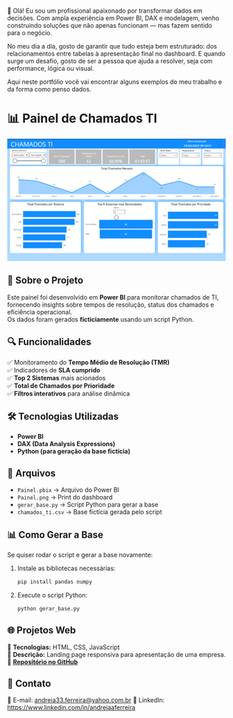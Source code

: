 👋 Olá! Eu sou um profissional apaixonado por transformar dados em decisões.
Com ampla experiência em Power BI, DAX e modelagem, venho construindo soluções que não apenas funcionam — mas fazem sentido para o negócio.

No meu dia a dia, gosto de garantir que tudo esteja bem estruturado: dos relacionamentos entre tabelas à apresentação final no dashboard. E quando surge um desafio, gosto de ser a pessoa que ajuda a resolver, seja com performance, lógica ou visual.

Aqui neste portfólio você vai encontrar alguns exemplos do meu trabalho e da forma como penso dados.

# 📊 Painel de Chamados TI

![Painel Chamados TI](Painel.png)

## 📝 Sobre o Projeto  
Este painel foi desenvolvido em **Power BI** para monitorar chamados de TI, fornecendo insights sobre tempos de resolução, status dos chamados e eficiência operacional.  
Os dados foram gerados **ficticiamente** usando um script Python.  

## 🔍 Funcionalidades  
✅ Monitoramento do **Tempo Médio de Resolução (TMR)**  
✅ Indicadores de **SLA cumprido**  
✅ **Top 2 Sistemas** mais acionados  
✅ **Total de Chamados por Prioridade**  
✅ **Filtros interativos** para análise dinâmica  

## 🛠️ Tecnologias Utilizadas  
- **Power BI**  
- **DAX (Data Analysis Expressions)**  
- **Python (para geração da base fictícia)**  

## 📂 Arquivos  
- `Painel.pbix` → Arquivo do Power BI  
- `Painel.png` → Print do dashboard  
- `gerar_base.py` → Script Python para gerar a base  
- `chamados_ti.csv` → Base fictícia gerada pelo script 

## 📊 Como Gerar a Base  
Se quiser rodar o script e gerar a base novamente:  
1. Instale as bibliotecas necessárias:  
   ```bash
   pip install pandas numpy
2. Execute o script Python:   
   ```bash
   python gerar_base.py
   
 ## 🌐 Projetos Web 
 📌 **Tecnologias:** HTML, CSS, JavaScript  
📌 **Descrição:** Landing page responsiva para apresentação de uma empresa.  
🔗 **[Repositório no GitHub](https://github.com/Firstaces/AnimacoesEducativas.git)**

## 📩 Contato
📧 E-mail: andreia33.ferreira@yahoo.com.br
💼 LinkedIn: https://www.linkedin.com/in/andreiaaferreira 

